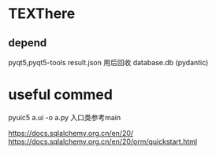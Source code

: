 # TEXThere

## depend

pyqt5,pyqt5-tools
result.json 用后回收
database.db (pydantic)

# useful commed

pyuic5 a.ui -o a.py
入口类参考main

https://docs.sqlalchemy.org.cn/en/20/
https://docs.sqlalchemy.org.cn/en/20/orm/quickstart.html
